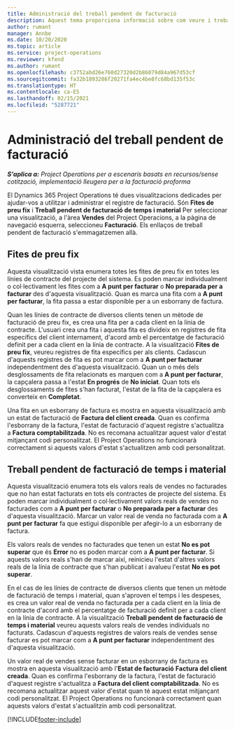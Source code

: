 ```yaml
---
title: Administració del treball pendent de facturació
description: Aquest tema proporciona informació sobre com veure i treballar el treball pendent de facturació al Project Operations.
author: rumant
manager: Annbe
ms.date: 10/20/2020
ms.topic: article
ms.service: project-operations
ms.reviewer: kfend
ms.author: rumant
ms.openlocfilehash: c3752abd26e760d27320d2b86079d84a967d53cf
ms.sourcegitcommit: fa32b1893286f20271fa4ec4be8fc68bd135f53c
ms.translationtype: HT
ms.contentlocale: ca-ES
ms.lasthandoff: 02/15/2021
ms.locfileid: "5287721"
---
```

# <a name="manage-the-billing-backlog"></a>Administració del treball pendent de facturació

_**S'aplica a:** Project Operations per a escenaris basats en recursos/sense cotització, implementació lleugera per a la facturació proforma_

El Dynamics 365 Project Operations té dues visualitzacions dedicades per ajudar-vos a utilitzar i administrar el registre de facturació. Són **Fites de preu fix** i **Treball pendent de facturació de temps i material** Per seleccionar una visualització, a l'àrea **Vendes** del Project Operacions, a la pàgina de navegació esquerra, seleccioneu **Facturació**. Els enllaços de treball pendent de facturació s'emmagatzemen allà.

## <a name="fixed-price-milestones"></a>Fites de preu fix

Aquesta visualització vista enumera totes les fites de preu fix en totes les línies de contracte del projecte del sistema. Es poden marcar individualment o col·lectivament les fites com a **A punt per facturar** o **No preparada per a facturar** des d'aquesta visualització. Quan es marca una fita com a **A punt per facturar**, la fita passa a estar disponible per a un esborrany de factura.

Quan les línies de contracte de diversos clients tenen un mètode de facturació de preu fix, es crea una fita per a cada client en la línia de contracte. L'usuari crea una fita i aquesta fita es divideix en registres de fita específics del client internament, d'acord amb el percentatge de facturació definit per a cada client en la línia de contracte. A la visualització **Fites de preu fix**, veureu registres de fita específics per als clients. Cadascun d'aquests registres de fita es pot marcar com a **A punt per facturar** independentment des d'aquesta visualització. Quan un o més dels desglossaments de fita relacionats es marquen com a **A punt per facturar**, la capçalera passa a l'estat **En progrés** de **No iniciat**. Quan tots els desglossaments de fites s'han facturat, l'estat de la fita de la capçalera es converteix en **Completat**.

Una fita en un esborrany de factura es mostra en aquesta visualització amb un estat de facturació de **Factura del client creada**. Quan es confirma l'esborrany de la factura, l'estat de facturació d'aquest registre s'actualitza a **Factura comptabilitzada**. No es recomana actualitzar aquest valor d'estat mitjançant codi personalitzat. El Project Operations no funcionarà correctament si aquests valors d'estat s'actualitzen amb codi personalitzat.

## <a name="time-and-material-billing-backlog"></a>Treball pendent de facturació de temps i material

Aquesta visualització enumera tots els valors reals de vendes no facturades que no han estat facturats en tots els contractes de projecte del sistema. Es poden marcar individualment o col·lectivament valors reals de vendes no facturades com a **A punt per facturar** o **No preparada per a facturar** des d'aquesta visualització. Marcar un valor real de venda no facturada com a **A punt per facturar** fa que estigui disponible per afegir-lo a un esborrany de factura.

Els valors reals de vendes no facturades que tenen un estat **No es pot superar** que és **Error** no es poden marcar com a **A punt per facturar**. Si aquests valors reals s'han de marcar així, reinicieu l'estat d'altres valors reals de la línia de contracte que s'han publicat i avalueu l'estat **No es pot superar**.

En el cas de les línies de contracte de diversos clients que tenen un mètode de facturació de temps i material, quan s'aproven el temps i les despeses, es crea un valor real de venda no facturada per a cada client en la línia de contracte d'acord amb el percentatge de facturació definit per a cada client en la línia de contracte. A la visualització **Treball pendent de facturació de temps i material** veureu aquests valors reals de vendes individuals no facturats. Cadascun d'aquests registres de valors reals de vendes sense facturar es pot marcar com a **A punt per facturar** independentment des d'aquesta visualització.

Un valor real de vendes sense facturar en un esborrany de factura es mostra en aquesta visualització amb l'**Estat de facturació** **Factura del client creada**. Quan es confirma l'esborrany de la factura, l'estat de facturació d'aquest registre s'actualitza a **Factura del client comptabilitzada**. No es recomana actualitzar aquest valor d'estat quan té aquest estat mitjançant codi personalitzat. El Project Operations no funcionarà correctament quan aquests valors d'estat s'actualitzin amb codi personalitzat.


[!INCLUDE[footer-include](../includes/footer-banner.md)]